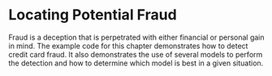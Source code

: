# Locating Potential Fraud
Fraud is a deception that is perpetrated with either financial or personal gain in mind. The example code for this chapter demonstrates how to detect credit card fraud. It also demonstrates the use of several models to perform the detection and how to determine which model is best in a given situation.
